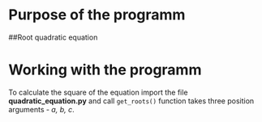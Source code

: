 # Purpose of the programm
##Root quadratic equation
# Working with the programm
To calculate the square of the equation  import the file **quadratic_equation.py** and call `get_roots()` function takes three position arguments - *a, b, c*.
